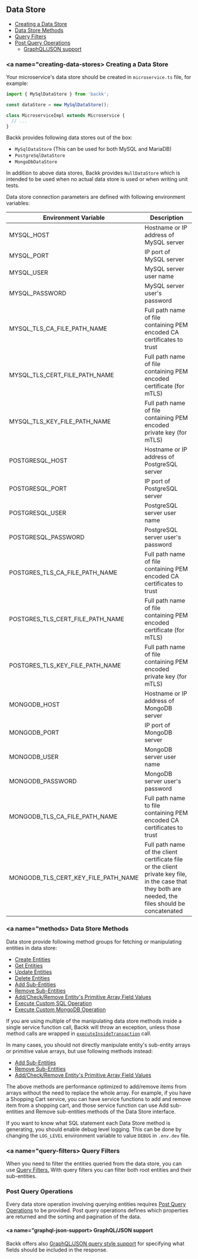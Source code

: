 ## Data Store

- [Creating a Data Store](#creating-data-store)
- [Data Store Methods](#methods)
- [Query Filters](#query-filters)
- [Post Query Operations](#post-query-operations)
  - [GraphQL/JSON support](#graphql-json-support)

### <a name="creating-data-stores></a> Creating a Data Store

Your microservice's data store should be created in `microservice.ts` file, for example:

```ts
import { MySqlDataStore } from 'backk';

const dataStore = new MySqlDataStore();

class MicroserviceImpl extends Microservice {
  // ...
}
```

Backk provides following data stores out of the box:
- `MySqlDataStore` (This can be used for both MySQL and MariaDB)
- `PostgreSqlDataStore`
- `MongoDbDataStore`

In addition to above data stores, Backk provides `NullDataStore` which is intended to be used when no actual data store is used or when writing unit tests.

Data store connection parameters are defined with following environment variables:

| Environment Variable           | Description                                                                                                                                           |
|--------------------------------|-------------------------------------------------------------------------------------------------------------------------------------------------------|
| MYSQL_HOST                     | Hostname or IP address of MySQL server                                                                                                                |
| MYSQL_PORT                     | IP port of MySQL server                                                                                                                               |
| MYSQL_USER                     | MySQL server user name                                                                                                                                |
| MYSQL_PASSWORD                 | MySQL server user's password                                                                                                                          |
 | MYSQL_TLS_CA_FILE_PATH_NAME    | Full path name of file containing PEM encoded CA certificates to trust                                                                                |
 | MYSQL_TLS_CERT_FILE_PATH_NAME  | Full path name of file containing PEM encoded certificate (for mTLS)                                                                                  |
| MYSQL_TLS_KEY_FILE_PATH_NAME   | Full path name of file containing PEM encoded private key  (for mTLS)                                                                                 |
| POSTGRESQL_HOST                | Hostname or IP address of PostgreSQL server                                                                                                           |
| POSTGRESQL_PORT                | IP port of PostgreSQL server                                                                                                                          |
| POSTGRESQL_USER                | PostgreSQL server user name                                                                                                                           |
| POSTGRESQL_PASSWORD            | PostgreSQL server user's password                                                                                                                     |
 | POSTGRES_TLS_CA_FILE_PATH_NAME | Full path name of file containing PEM encoded CA certificates to trust                                                                                |
| POSTGRES_TLS_CERT_FILE_PATH_NAME| Full path name of file containing PEM encoded certificate (for mTLS)                                                                                  |
 | POSTGRES_TLS_KEY_FILE_PATH_NAME | Full path name of file containing PEM encoded private key  (for mTLS)                                                                                 |
| MONGODB_HOST                   | Hostname or IP address of MongoDB server                                                                                                              |
| MONGODB_PORT                   | IP port of MongoDB server                                                                                                                             |
| MONGODB_USER                   | MongoDB server user name                                                                                                                              |
| MONGODB_PASSWORD               | MongoDB server user's password                                                                                                                        |
 | MONGODB_TLS_CA_FILE_PATH_NAME | Full path name to file containing PEM encoded CA certificates to trust                                                                                |
 | MONGODB_TLS_CERT_KEY_FILE_PATH_NAME | Full path name of the client certificate file or the client private key file, in the case that they both are needed, the files should be concatenated |

### <a name="methods></a> Data Store Methods

Data store provide following method groups for fetching or manipulating entities in data store:

- [Create Entities](../api/CREATE_ENTITIES.MD)
- [Get Entities](../api/GET_ENTITIES.MD)
- [Update Entities](../api/UPDATE_ENTITIES.MD)
- [Delete Entities](../api/DELETE_ENTITIES.MD)
- [Add Sub-Entities](../api/ADD_SUBENTITIES.MD)
- [Remove Sub-Entities](../api/REMOVE_SUBENTITIES.MD)
- [Add/Check/Remove Entity's Primitive Array Field Values](../api/ENTITY_ARRAYS.MD)
- [Execute Custom SQL Operation](../api/EXECUTE_CUSTOM_SQL.MD)
- [Execute Custom MongoDB Operation](../api/EXECUTE_CUSTOM_MONGODB.MD)

If you are using multiple of the manipulating data store methods inside a single service function call,
Backk will throw an exception, unless those method calls are wrapped in [`executeInsideTransaction`](../api/ABSTRACT_DATA_STORE.MD#executeinsidetransaction) call.

In many cases, you should not directly manipulate entity's sub-entity arrays or primitive value arrays, but use following methods instead:

- [Add Sub-Entities](../api/ADD_SUBENTITIES.MD)
- [Remove Sub-Entities](../api/REMOVE_SUBENTITIES.MD)
- [Add/Check/Remove Entity's Primitive Array Field Values](../api/ENTITY_ARRAYS.MD)

The above methods are performance optimized to add/remove items from arrays without the need to replace the whole array.
For example, if you have a Shopping Cart service, you can have service functions to add and remove item from a shopping cart,
and those service function can use Add sub-entities and Remove sub-entities methods of the Data Store interface.

If you want to know what SQL statement each Data Store method is generating, you should enable debug level logging.
This can be done by changing the `LOG_LEVEL` environment variable to value `DEBUG` in `.env.dev` file.

### <a name="query-filters></a> Query Filters
When you need to filter the entities queried from the data store, you can use [Query Filters.](../api/QUERY_FILTERS.MD)
With query filters you can filter both root entities and their sub-entities.

### <a name="post-query-operations"></a> Post Query Operations
Every data store operation involving querying entities requires [Post Query Operations](../api/POST_QUERY_OPERATIONS.MD) to be provided.
Post query operations defines which properties are returned and the sorting and pagination of the data.

#### <a name="graphql-json-support></a> GraphQL/JSON support
Backk offers also [GraphQL/JSON query style support](../api/POST_QUERY_OPERATIONS.MD#graphql-json-support) for specifying what fields should be included in the response.

